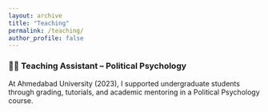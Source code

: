 ```yaml
---
layout: archive
title: "Teaching"
permalink: /teaching/
author_profile: false
---
```


### 👩‍🏫 Teaching Assistant – Political Psychology

At Ahmedabad University (2023), I supported undergraduate students through grading, tutorials, and academic mentoring in a Political Psychology course.
